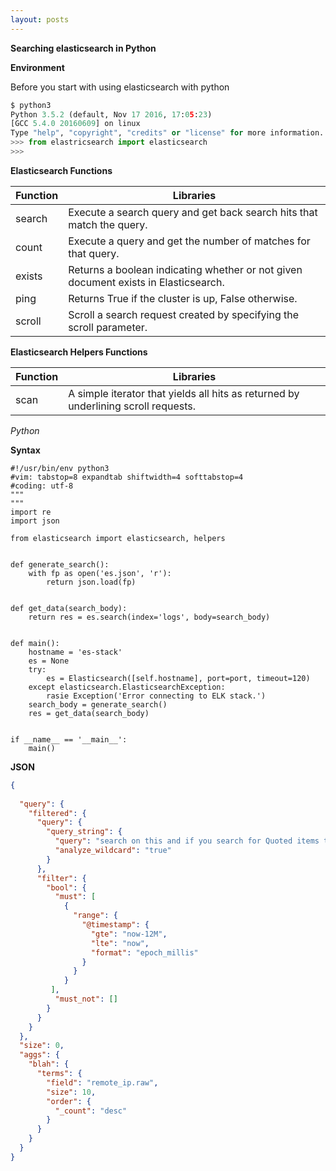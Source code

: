 ```yaml
---
layout: posts
---
```


**Searching elasticsearch in Python**

**Environment**

Before you start with using elasticsearch with python

```python
$ python3
Python 3.5.2 (default, Nov 17 2016, 17:05:23)
[GCC 5.4.0 20160609] on linux
Type "help", "copyright", "credits" or "license" for more information.
>>> from elastricsearch import elasticsearch
>>>
```

**Elasticsearch Functions**

| Function | Libraries |
|---|---|
| search | Execute a search query and get back search hits that match the query. |
| count | Execute a query and get the number of matches for that query. |
| exists | Returns a boolean indicating whether or not given document exists in Elasticsearch.  |
| ping | Returns True if the cluster is up, False otherwise. |
| scroll | Scroll a search request created by specifying the scroll parameter. |

**Elasticsearch Helpers Functions**

| Function | Libraries |
|---|---|
| scan | A simple iterator that yields all hits as returned by underlining scroll requests. |

*Python* 

**Syntax**

```python3
#!/usr/bin/env python3
#vim: tabstop=8 expandtab shiftwidth=4 softtabstop=4
#coding: utf-8
"""
"""
import re
import json

from elasticsearch import elasticsearch, helpers


def generate_search():
    with fp as open('es.json', 'r'):
        return json.load(fp)


def get_data(search_body):
    return res = es.search(index='logs', body=search_body)


def main():
    hostname = 'es-stack'
    es = None
    try:
        es = Elasticsearch([self.hostname], port=port, timeout=120)
    except elasticsearch.ElasticsearchException:
        rasie Exception('Error connecting to ELK stack.')
    search_body = generate_search()
    res = get_data(search_body)


if __name__ == '__main__':
    main()

```

**JSON**

```json
{
   
  "query": {
    "filtered": {
      "query": {
        "query_string": {
          "query": "search on this and if you search for Quoted items then escape them. \"End\". ",
          "analyze_wildcard": "true"
        }
      },
      "filter": {
        "bool": {
          "must": [
            {
              "range": {
                "@timestamp": {
                  "gte": "now-12M",
                  "lte": "now",
                  "format": "epoch_millis"
                }
              }
            }
         ],
          "must_not": []
        }
      }
    }
  },
  "size": 0,
  "aggs": {
    "blah": {
      "terms": {
        "field": "remote_ip.raw",
        "size": 10,
        "order": {
          "_count": "desc"
        }
      }
    }
  }
}
```
